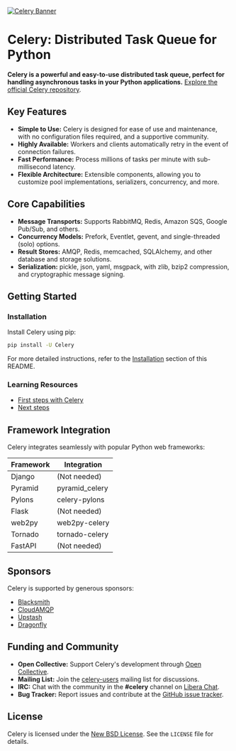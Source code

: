 [![Celery Banner](https://docs.celeryq.dev/en/latest/_images/celery-banner-small.png)](https://github.com/celery/celery)

# Celery: Distributed Task Queue for Python

**Celery is a powerful and easy-to-use distributed task queue, perfect for handling asynchronous tasks in your Python applications.**  [Explore the official Celery repository](https://github.com/celery/celery).

## Key Features

*   **Simple to Use:**  Celery is designed for ease of use and maintenance, with no configuration files required, and a supportive community.
*   **Highly Available:** Workers and clients automatically retry in the event of connection failures.
*   **Fast Performance:**  Process millions of tasks per minute with sub-millisecond latency.
*   **Flexible Architecture:** Extensible components, allowing you to customize pool implementations, serializers, concurrency, and more.

## Core Capabilities

*   **Message Transports:** Supports RabbitMQ, Redis, Amazon SQS, Google Pub/Sub, and others.
*   **Concurrency Models:**  Prefork, Eventlet, gevent, and single-threaded (solo) options.
*   **Result Stores:**  AMQP, Redis, memcached, SQLAlchemy, and other database and storage solutions.
*   **Serialization:**  pickle, json, yaml, msgpack, with zlib, bzip2 compression, and cryptographic message signing.

## Getting Started

### Installation

Install Celery using pip:

```bash
pip install -U Celery
```

For more detailed instructions, refer to the [Installation](#installation) section of this README.

### Learning Resources

*   [First steps with Celery](https://docs.celeryq.dev/en/stable/getting-started/first-steps-with-celery.html)
*   [Next steps](https://docs.celeryq.dev/en/stable/getting-started/next-steps.html)

## Framework Integration

Celery integrates seamlessly with popular Python web frameworks:

| Framework  | Integration |
| ----------- | ----------- |
| Django      | (Not needed)  |
| Pyramid     | pyramid\_celery |
| Pylons      | celery-pylons |
| Flask       | (Not needed)  |
| web2py      | web2py-celery |
| Tornado     | tornado-celery |
| FastAPI     | (Not needed)  |

## Sponsors

Celery is supported by generous sponsors:

*   [Blacksmith](https://blacksmith.sh/)
*   [CloudAMQP](https://www.cloudamqp.com/)
*   [Upstash](http://upstash.com/?code=celery)
*   [Dragonfly](https://www.dragonflydb.io/)

## Funding and Community

*   **Open Collective:**  Support Celery's development through [Open Collective](https://opencollective.com/celery).
*   **Mailing List:** Join the [celery-users](https://groups.google.com/group/celery-users/) mailing list for discussions.
*   **IRC:** Chat with the community in the **#celery** channel on [Libera Chat](https://libera.chat/).
*   **Bug Tracker:** Report issues and contribute at the [GitHub issue tracker](https://github.com/celery/celery/issues/).

## License

Celery is licensed under the [New BSD License](https://opensource.org/licenses/BSD-3-Clause).  See the `LICENSE` file for details.